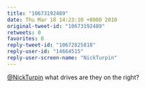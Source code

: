 ```yaml
---
title: "10673192489"
date: Thu Mar 18 14:23:10 +0000 2010
original-tweet-id: "10673192489"
retweets: 0
favorites: 0
reply-tweet-id: "10672825818"
reply-user-id: "14664515"
reply-user-screen-name: "NickTurpin"
---
```

<a href="https://twitter.com/NickTurpin">@NickTurpin</a> what drives are they on the right?
